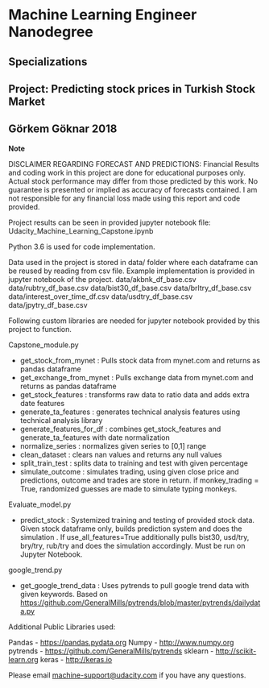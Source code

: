 # Machine Learning Engineer Nanodegree
## Specializations
## Project: Predicting stock prices in Turkish Stock Market 
## Görkem Göknar 2018

**Note**

DISCLAIMER REGARDING FORECAST AND PREDICTIONS:
Financial Results and coding work in this project are done for educational purposes only. Actual stock performance may differ from those predicted by this work. No guarantee is presented or implied as accuracy of forecasts contained. I am not responsible for any financial loss made using this report and code provided.



Project results can be seen in provided jupyter notebook file: Udacity_Machine_Learning_Capstone.ipynb

Python 3.6 is used for code implementation.

Data used in the project is stored in data/ folder where each dataframe can be reused by reading from csv file. Example implementation is provided in jupyter notebook of the project.
data/akbnk_df_base.csv
data/rubtry_df_base.csv
data/bist30_df_base.csv
data/brltry_df_base.csv
data/interest_over_time_df.csv
data/usdtry_df_base.csv
data/jpytry_df_base.csv

Following custom libraries are needed for jupyter notebook provided by this project to function.

Capstone_module.py
* get_stock_from_mynet : Pulls stock data from mynet.com and returns as pandas dataframe
* get_exchange_from_mynet : Pulls exchange data from mynet.com and returns as pandas dataframe
* get_stock_features : transforms raw data to ratio data and adds extra date features
* generate_ta_features : generates technical analysis features using technical analysis library
* generate_features_for_df : combines get_stock_features and generate_ta_features with date normalization
* normalize_series : normalizes given series to [0,1] range
* clean_dataset : clears nan values and returns any null values
* split_train_test : splits data to training and test with given percentage
* simulate_outcome : simulates trading, using given close price  and predictions, outcome and trades are store in return. if monkey_trading = True, randomized guesses are made to simulate typing monkeys.


Evaluate_model.py
* predict_stock : Systemized training and testing of provided stock data. Given stock dataframe only, builds prediction system and does the simulation . If use_all_features=True additionally pulls bist30, usd/try, bry/try, rub/try and does the simulation accordingly. Must be run on Jupyter Notebook.

google_trend.py
* get_google_trend_data : Uses pytrends to pull google trend data with given keywords. Based on https://github.com/GeneralMills/pytrends/blob/master/pytrends/dailydata.py


Additional Public Libraries used:

Pandas - https://pandas.pydata.org
Numpy - http://www.numpy.org
pytrends  - https://github.com/GeneralMills/pytrends
sklearn   - http://scikit-learn.org
keras  - http://keras.io



Please email [machine-support@udacity.com](mailto:machine-support@udacity.com) if you have any questions.
